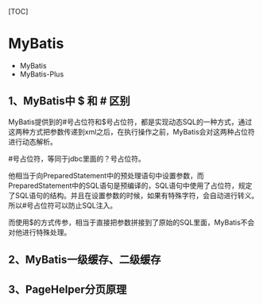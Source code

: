 [TOC]

# MyBatis

* MyBatis
* MyBatis-Plus

## 1、MyBatis中 $ 和 # 区别

MyBatis提供到的#号占位符和$号占位符，都是实现动态SQL的一种方式，通过这两种方式把参数传递到xml之后，在执行操作之前，MyBatis会对这两种占位符进行动态解析。

#号占位符，等同于jdbc里面的？号占位符。

他相当于向PreparedStatement中的预处理语句中设置参数，而PreparedStatement中的SQL语句是预编译的，SQL语句中使用了占位符，规定了SQL语句的结构。并且在设置参数的时候，如果有特殊字符，会自动进行转义。所以#号占位符可以防止SQL注入。

而使用$的方式传参，相当于直接把参数拼接到了原始的SQL里面，MyBatis不会对他进行特殊处理。

## 2、MyBatis一级缓存、二级缓存

## 3、PageHelper分页原理